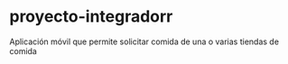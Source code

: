 # proyecto-integradorr
Aplicación móvil que permite solicitar comida de una o varias tiendas de comida
